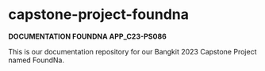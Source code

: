 # capstone-project-foundna 
**DOCUMENTATION FOUNDNA APP_C23-PS086**

This is our documentation repository for our Bangkit 2023 Capstone Project named FoundNa. 
